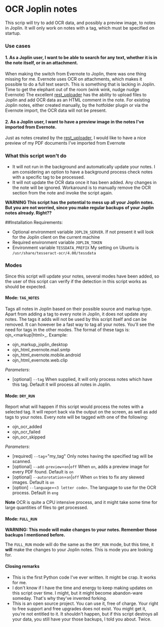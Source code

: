 OCR Joplin notes
========================

This scrip will try to add OCR data, and possibly a preview image, to notes in Joplin. It will only work on notes with a tag, which must be specified on startup.

### Use cases 
#### 1. As a Joplin user, I want to be able to search for any text, whether it is in the note itself, or in an attachment.
   When making the switch from Evernote to Joplin, there was one thing missing for me.
   Evernote uses OCR on attachments, which makes it possible to do a full text search. This is something that is lacking in Joplin.
   Time to get the elephant out of the room (wink wink, nudge nudge Evernote)
   The excellent [rest_uploader](https://github.com/kellerjustin/rest-uploader) has the ability to upload files to Joplin and add OCR data as an HTML comment in the note.
   For existing Joplin notes, either created manually, by the hotfolder plugin or via the Evernote import, the OCR data will not be present.
#### 2. As a Joplin user, I want to have a preview image in the notes I've imported from Evernote.
   Just as notes created by the [rest_uploader](https://github.com/kellerjustin/rest-uploader), I would like to have a nice preview of my PDF documents I've imported from Evernote
                                                                                                                                                                                  
### What this script won't do
* It will not run in the background and automatically update your notes.
  I am considering an option to have a background process check notes with a specific tag to be processed.
* It will not update the OCR data once it has been added. Any changes in the note will be ignored.
  Workaround is to manually remove the OCR section from the note and invoke the script again.


**WARNING This script has the potential to mess up all your Joplin notes. But you are not worried, since you make regular backups of your Joplin notes already. Right??**

##Installation
Requirements:
* Optional environment variable `JOPLIN_SERVER`. If not present it will look for the Joplin client on the current machine
* Required environment variable `JOPLIN_TOKEN`
* Environment variable `TESSDATA_PREFIX` My setting on Ubuntu is `/usr/share/tesseract-ocr/4.00/tessdata`

### Modes
Since this script will update your notes, several modes have been added, so the user of this script can verify if the detection in this script works as should be expected.

#### Mode: `TAG_NOTES`
Tags all notes in Joplin based on their possible source and markup type.
Apart from adding a tag to every note in Joplin, it does not update any notes.
The tags it adds will not be used by this script itself and can be removed.
It can however be a fast way to tag all your notes. You'll see the need for tags in the other modes.
The format of these tags is: ojn_<markup|html>_<source>.
Example:
* ojn_markup_joplin_desktop
* ojn_html_evernote.mail.smtp
* ojn_html_evernote.mobile.android
* ojn_html_evernote.web.clip

*Parameters*:
* [optional] `--tag`
  When supplied, it will only process notes which have this tag. Default it will process all notes in Joplin.

#### Mode: `DRY_RUN`
Report what will happen if this script would process the notes with a selected tag.
It will report back via the output on the screen, as well as add tags to your notes.
Every note will be tagged with one of the following: 
* ojn_ocr_added
* ojn_ocr_failed
* ojn_ocr_skipped

*Parameters*:
* [required] `--tag`="my_tag"
  Only notes having the specified tag will be scanned.
* [optional] `--add-preview`=`on`|`off`
  When `on`, adds a preview image for every PDF found. Default is `on`
* [optional] `--autorotation`=`on`|`off`
  When `on` tries to fix any skewed images. Default is `on`
* [option] `--language`=`<3 letter code>`. 
  The language to use for the OCR process. Default in `eng`
  
**Note** OCR is quite a CPU intensive process, and it might take some time for large quantities of files to get processed.

#### Mode: `FULL_RUN`
**WARNING: This mode will make changes to your notes. Remember those backups I mentioned before.**

The `FULL_RUN` mode will do the same as the `DRY_RUN` mode, but this time, it **will** make the changes to your Joplin notes.
This is mode you are looking for.


#### Closing remarks
* This is the first Python code I've ever written. It might be crap. It works for me. 
* I don't know if I have the time and energy to keep making updates on this script over time. I might, but it might become abandon-ware someday.
  That's why they've invented forking.
* This is an open source project. You can use it, free of charge.
  Your right to free support and free upgrades does not exist. You might get it, you're not entitled to it.
  It shouldn't happen, but if this script destroys all your data, you still have your those backups, I told you about. Twice.
